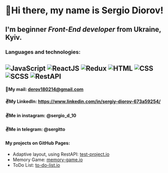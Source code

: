 # :wave:Hi there, my name is **Sergio Diorov**!
## I'm beginner *Front-End developer* from Ukraine, Kyiv.
### Languages and technologies:
![JavaScript](https://img.shields.io/badge/-JavaScript-464f5c?style=flat&logo=JavaScript)
![ReactJS](https://img.shields.io/badge/-ReactJS-464f5c?style=flat&logo=React)
![Redux](https://img.shields.io/badge/-Redux-464f5c?style=flat&logo=Redux)
![HTML](https://img.shields.io/badge/-HTML-464f5c?style=flat&logo=HTML5)
![CSS](https://img.shields.io/badge/-CSS-464f5c?style=flat&logo=CSS3)
![SCSS](https://img.shields.io/badge/-SCSS-464f5c?style=flat&logo=Sass)
![RestAPI](https://img.shields.io/badge/-RestAPI-464f5c?style=flat)
---
#### :e-mail:My mail: derov180214@gmail.com
#### :v:My LinkedIn: https://www.linkedin.com/in/sergiy-diorov-673a59254/
#### :v:Me in instagram: @sergio_d_10
#### :v:Me in telegram: @sergitto
#### My projects on GitHub Pages:
* Adaptive layout, using RestAPI: [test-project.io](https://sergittko.github.io/test-pet-project/)
* Memory Game: [memory-game.io](https://sergittko.github.io/memory-game/)
* ToDo List: [to-do-list.io](https://sergittko.github.io/to-do-list/)

